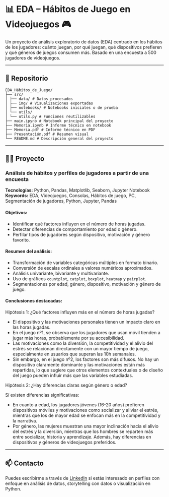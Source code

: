 # 📊 EDA – Hábitos de Juego en Videojuegos 🎮

Un proyecto de análisis exploratorio de datos (EDA) centrado en los hábitos de los jugadores: cuánto juegan, por qué juegan, qué dispositivos prefieren y qué géneros de juegos consumen más. Basado en una encuesta a 500 jugadores de videojuegos.

---

## 📁 Repositorio

```
EDA_Hábitos_de_Juego/
├── src/
│ ├── data/ # Datos procesados
│ ├── img/ # Visualizaciones exportadas
│ ├── notebooks/ # Notebooks iniciales o de prueba
│ └── utils/
│ └── utils.py # Funciones reutilizables
├── main.ipynb # Notebook principal del proyecto
├── Memoria.ipynb # Informe técnico en notebook
├── Memoria.pdf # Informe técnico en PDF
├── Presentación.pdf # Resumen visual
└── README.md # Descripción general del proyecto
```

---

## 👩‍💻 Proyecto

### Análisis de hábitos y perfiles de jugadores a partir de una encuesta
**Tecnologías:** Python, Pandas, Matplotlib, Seaborn, Jupyter Notebook  
**Keywords:** EDA, Videojuegos, Consolas, Hábitos de juego, PC, Segmentación de jugadores, Python, Jupyter, Pandas

#### Objetivos:
- Identificar qué factores influyen en el número de horas jugadas.
- Detectar diferencias de comportamiento por edad o género.
- Perfilar tipos de jugadores según dispositivo, motivación y género favorito.

#### Resumen del análisis:
- Transformación de variables categóricas múltiples en formato binario.
- Conversión de escalas ordinales a valores numéricos aproximados.
- Análisis univariante, bivariante y multivariante.
- Uso de gráficos `countplot`, `catplot`, `boxplot`, `heatmap` y `pairplot`.
- Segmentaciones por edad, género, dispositivo, motivación y género de juego.

#### Conclusiones destacadas:
Hipótesis 1: ¿Qué factores influyen más en el número de horas jugadas?

- El dispositivo y las motivaciones personales tienen un impacto claro en las horas jugadas.
- En el juego nº1, se observa que los jugadores que usan móvil tienden a jugar más horas, probablemente por su accesibilidad.
- Las motivaciones como la diversión, la competitividad y el alivio del estrés se relacionan directamente con un mayor tiempo de juego, especialmente en usuarios que superan las 10h semanales.
- Sin embargo, en el juego nº2, los factores son más difusos. No hay un dispositivo claramente dominante y las motivaciones están más repartidas, lo que sugiere que otros elementos contextuales o de diseño del juego pueden influir más que las variables estudiadas.

Hipótesis 2: ¿Hay diferencias claras según género o edad?

Sí existen diferencias significativas:
- En cuanto a edad, los jugadores jóvenes (16-20 años) prefieren dispositivos móviles y motivaciones como socializar y aliviar el estrés, mientras que los de mayor edad se enfocan más en la competitividad y la narrativa.
- Por género, las mujeres muestran una mayor inclinación hacia el alivio del estrés y la diversión, mientras que los hombres se reparten más entre socializar, historia y aprendizaje. Además, hay diferencias en dispositivos y géneros de videojuegos preferidos.

---



## 📫 Contacto

Puedes escribirme a través de [LinkedIn](https://www.linkedin.com/in/sandralopezglez89/) si estás interesado en perfiles con enfoque en análisis de datos, storytelling con datos o visualización en Python.